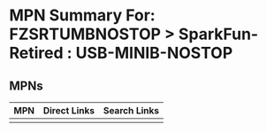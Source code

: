 



# MPN Summary For: FZSRTUMBNOSTOP > SparkFun-Retired : USB-MINIB-NOSTOP

## MPNs
  

|MPN|Direct Links|Search Links|
| :--- | :--- | :--- |
||||

